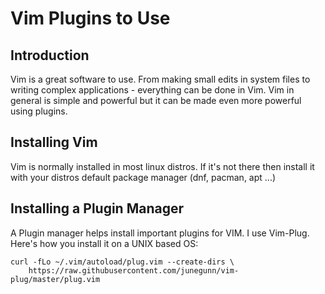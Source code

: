 # Vim Plugins to Use


## Introduction
Vim is a great software to use. From making small edits in system files to writing complex applications - everything can be done in Vim. Vim in general is simple and powerful but it can be made even more powerful using plugins.

## Installing Vim
Vim is normally installed in most linux distros. If it's not there then install it with your distros default package manager (dnf, pacman, apt ...)

## Installing a Plugin Manager
A Plugin manager helps install important plugins for VIM. I use Vim-Plug. Here's how you install it on a UNIX based OS:

```
curl -fLo ~/.vim/autoload/plug.vim --create-dirs \
    https://raw.githubusercontent.com/junegunn/vim-plug/master/plug.vim
```

